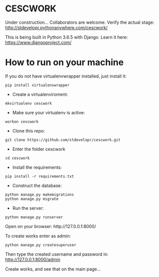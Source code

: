 # CESCWORK
Under construction...
Collaborators are welcome.
Verify the actual stage: http://stdevelopr.pythonanywhere.com/cescwork/

This is being built in Python 3.6.5 with Django.
Learn it here: https://www.djangoproject.com/


# How to run on your machine

If you do not have virtualenvwrapper installed, just install it:
```
pip install virtualenvwrapper
```
- Create a virtualenviroment:
```
mkvirtualenv cescwork
```

- Make sure your virtualenv is active:
```
workon cescwork
```

- Clone this repo:
```
git clone https://github.com/stdevelopr/cescwork.git
```
- Enter the folder cescwork
```
cd cescwork
```

- Install the requirements:
```
pip install -r requirements.txt
````
- Construct the database:
```
python manage.py makemigrations
python manage.py migrate
```
- Run the server:
```
python manage.py runserver
```
<p>
Open on your browser:
http://127.0.0.1:8000/
  
To create works enter as admin:
```
python manage.py createsuperuser
```
Then type the created username and password in:
http://127.0.0.1:8000/admin

Create works, and see that on the main page...
